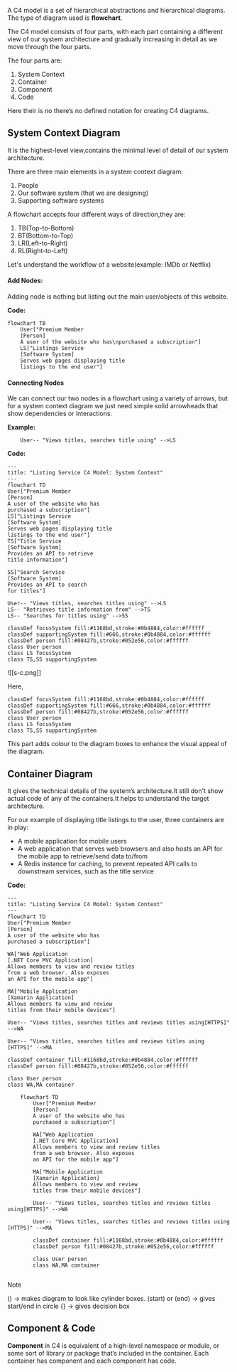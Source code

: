 A C4 model is a set of hierarchical abstractions and hierarchical diagrams. The type of diagram used is **flowchart**.

The C4 model consists of four parts, with each part containing a different view of our system architecture and gradually increasing in detail as we move through the four parts.

The four parts are:
1. System Context
2. Container
3. Component
4. Code

Here their is no there’s no defined notation for creating C4 diagrams.

## System Context Diagram
It is the highest-level view,contains the minimal level of detail of our system architecture.

There are three main elements in a system context diagram:
1. People
2. Our software system (that we are designing)
3. Supporting software systems

A flowchart accepts four different ways of direction,they are:

1. TB(Top-to-Bottom)
2. BT(Bottom-to-Top)
3. LR(Left-to-Right)
4. RL(Right-to-Left)

Let's understand the workflow of a website(example: IMDb or Netflix)
#### Add Nodes:
Adding node is nothing but listing out the main user/objects of this website.

**Code:**

	flowchart TB
		User["Premium Member
		[Person]
		A user of the website who has\npurchased a subscription"]
		LS["Listings Service
		[Software System]
		Serves web pages displaying title
		listings to the end user"]

#### Connecting Nodes
We can connect our two nodes in a flowchart using a variety of arrows, but for a system context diagram we just need simple solid arrowheads that show dependencies or interactions.

**Example:**

		User-- "Views titles, searches title using" -->LS

**Code:**

	---
	title: "Listing Service C4 Model: System Context"
	---
	flowchart TD
	User["Premium Member
	[Person]
	A user of the website who has
	purchased a subscription"]
	LS["Listings Service
	[Software System]
	Serves web pages displaying title
	listings to the end user"]
	TS["Title Service
	[Software System]
	Provides an API to retrieve
	title information"]
	
	SS["Search Service
	[Software System]
	Provides an API to search
	for titles"]
	
	User-- "Views titles, searches titles using" -->LS
	LS-- "Retrieves title information from" -->TS
	LS-- "Searches for titles using" -->SS
	
	classDef focusSystem fill:#1168bd,stroke:#0b4884,color:#ffffff
	classDef supportingSystem fill:#666,stroke:#0b4884,color:#ffffff
	classDef person fill:#08427b,stroke:#052e56,color:#ffffff
	class User person
	class LS focusSystem
	class TS,SS supportingSystem

![[s-c.png]]

Here,

	classDef focusSystem fill:#1168bd,stroke:#0b4884,color:#ffffff
	classDef supportingSystem fill:#666,stroke:#0b4884,color:#ffffff
	classDef person fill:#08427b,stroke:#052e56,color:#ffffff
	class User person
	class LS focusSystem
	class TS,SS supportingSystem

This part adds colour to the diagram boxes to enhance the visual appeal of the diagram.

## Container Diagram
It gives the technical details of the system’s architecture.It still don't show actual code of any of the containers.It helps to understand the target architecture.

For our example of displaying title listings to the user, three containers are in play:
* A mobile application for mobile users
* A web application that serves web browsers and also hosts an API for the mobile app to retrieve/send data to/from
* A Redis instance for caching, to prevent repeated API calls to downstream services, such as the title service

**Code:**

	---
	title: "Listing Service C4 Model: System Context"
	---
	flowchart TD
	User["Premium Member
	[Person]
	A user of the website who has
	purchased a subscription"]
	
	WA["Web Application
	[.NET Core MVC Application]
	Allows members to view and review titles
	from a web browser. Also exposes
	an API for the mobile app"]
	
	MA["Mobile Application
	[Xamarin Application]
	Allows members to view and review
	titles from their mobile devices"]
	
	User-- "Views titles, searches titles and reviews titles using[HTTPS]" -->WA
	
	User-- "Views titles, searches titles and reviews titles using [HTTPS]" -->MA
	
	classDef container fill:#1168bd,stroke:#0b4884,color:#ffffff
	classDef person fill:#08427b,stroke:#052e56,color:#ffffff
	
	class User person
	class WA,MA container

```mermaid
	flowchart TD
		User["Premium Member
		[Person]
		A user of the website who has
		purchased a subscription"]
		
		WA["Web Application
		[.NET Core MVC Application]
		Allows members to view and review titles
		from a web browser. Also exposes
		an API for the mobile app"]
		
		MA["Mobile Application
		[Xamarin Application]
		Allows members to view and review
		titles from their mobile devices"]
		
		User-- "Views titles, searches titles and reviews titles using[HTTPS]" -->WA
		
		User-- "Views titles, searches titles and reviews titles using [HTTPS]" -->MA
		
		classDef container fill:#1168bd,stroke:#0b4884,color:#ffffff
		classDef person fill:#08427b,stroke:#052e56,color:#ffffff
		
		class User person
		class WA,MA container
	
```

>[!NOTE]
>() -> makes diagram to look like cylinder boxes.
>(start) or (end) -> gives start/end in circle
>{} -> gives decision box

## Component & Code
**Component** in C4 is equivalent of a high-level namespace
or module, or some sort of library or package that’s included in the container. Each container has component and each component has code.

